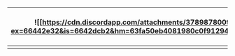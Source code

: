
| ![[https://cdn.discordapp.com/attachments/378987800931860491/1239783859323932693/Java.png?ex=66442e32&is=6642dcb2&hm=63fa50eb4081980c0f9129427bbe326ebc2d6ce1150e67df65c666386e2fd41a&]] | Java Ain't Not Newb! |
| ----------------------------------------------------------------------------------------------------------- | -------------------- |
|                                                                                                             |                      |
